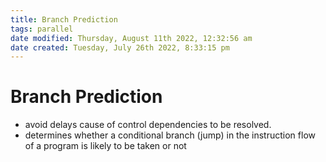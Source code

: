 ```yaml
---
title: Branch Prediction
tags: parallel 
date modified: Thursday, August 11th 2022, 12:32:56 am
date created: Tuesday, July 26th 2022, 8:33:15 pm
---
```


# Branch Prediction
- avoid delays cause of control dependencies to be resolved.
- determines whether a conditional branch (jump) in the instruction flow of a program is likely to be taken or not

